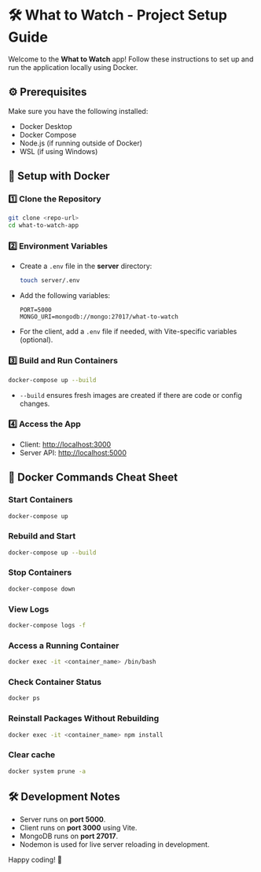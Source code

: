 # 🛠 What to Watch - Project Setup Guide

Welcome to the **What to Watch** app! Follow these instructions to set up and run the application locally using Docker.

## ⚙️ Prerequisites

Make sure you have the following installed:

- Docker Desktop
- Docker Compose
- Node.js (if running outside of Docker)
- WSL (if using Windows)

## 🚀 Setup with Docker

### 1️⃣ Clone the Repository

```bash
git clone <repo-url>
cd what-to-watch-app
```

### 2️⃣ Environment Variables

- Create a `.env` file in the **server** directory:
  ```bash
  touch server/.env
  ```
- Add the following variables:
  ```env
  PORT=5000
  MONGO_URI=mongodb://mongo:27017/what-to-watch
  ```
- For the client, add a `.env` file if needed, with Vite-specific variables (optional).

### 3️⃣ Build and Run Containers

```bash
docker-compose up --build
```

- `--build` ensures fresh images are created if there are code or config changes.

### 4️⃣ Access the App

- Client: [http://localhost:3000](http://localhost:3000)
- Server API: [http://localhost:5000](http://localhost:5000)

## 🐳 Docker Commands Cheat Sheet

### Start Containers

```bash
docker-compose up
```

### Rebuild and Start

```bash
docker-compose up --build
```

### Stop Containers

```bash
docker-compose down
```

### View Logs

```bash
docker-compose logs -f
```

### Access a Running Container

```bash
docker exec -it <container_name> /bin/bash
```

### Check Container Status

```bash
docker ps
```

### Reinstall Packages Without Rebuilding

```bash
docker exec -it <container_name> npm install
```

### Clear cache

```bash
docker system prune -a
```

## 🛠 Development Notes

- Server runs on **port 5000**.
- Client runs on **port 3000** using Vite.
- MongoDB runs on **port 27017**.
- Nodemon is used for live server reloading in development.

Happy coding! 🚀
